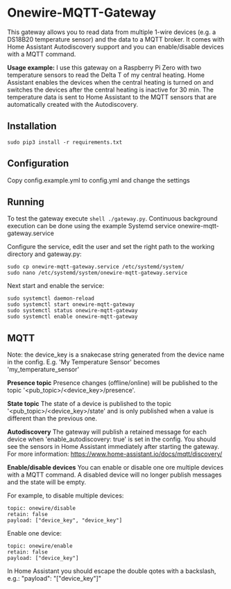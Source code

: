 # Onewire-MQTT-Gateway
This gateway allows you to read data from multiple 1-wire devices (e.g. a DS18B20 temperature sensor) and the data to a MQTT broker. It comes with Home Assistant Autodiscovery support and you can enable/disable devices with a MQTT command.

**Usage example:**
I use this gateway on a Raspberry Pi Zero with two temperature sensors to read the Delta T of my central heating. Home Assistant enables the devices when the central heating is turned on and switches the devices after the central heating is inactive for 30 min. The temperature data is sent to Home Assistant to the MQTT sensors that are automatically created with the Autodiscovery.

## Installation
```shell
sudo pip3 install -r requirements.txt
```

## Configuration
Copy config.example.yml to config.yml and change the settings

## Running
To test the gateway execute ```shell ./gateway.py```. Continuous background execution can be done using the example Systemd service onewire-mqtt-gateway.service

Configure the service, edit the user and set the right path to the working directory and gateway.py:

```shell
sudo cp onewire-mqtt-gateway.service /etc/systemd/system/
sudo nano /etc/systemd/system/onewire-mqtt-gateway.service
```

Next start and enable the service:

```shell
sudo systemctl daemon-reload
sudo systemctl start onewire-mqtt-gateway
sudo systemctl status onewire-mqtt-gateway
sudo systemctl enable onewire-mqtt-gateway
```

## MQTT

Note: the device_key is a snakecase string generated from the device name in the config. E.g. 'My Temperature Sensor' becomes 'my_temperature_sensor'

**Presence topic**
Presence changes (offline/online) will be published to the topic '<pub_topic>/<device_key>/presence'.

**State topic**
The state of a device is published to the topic '<pub_topic>/<device_key>/state' and is only published when a value is different than the previous one.

**Autodiscovery**
The gateway will publish a retained message for each device when 'enable_autodiscovery: true' is set in the config. You should see the sensors in Home Assistant immediately after starting the gateway. For more information: https://www.home-assistant.io/docs/mqtt/discovery/

**Enable/disable devices**
You can enable or disable one ore multiple devices with a MQTT command. A disabled device will no longer publish messages and the state will be empty.

For example, to disable multiple devices:
```
topic: onewire/disable
retain: false
payload: ["device_key", "device_key"]
```

Enable one device:
```
topic: onewire/enable
retain: false
payload: ["device_key"]
```

In Home Assistant you should escape the double qotes with a backslash, e.g.: "payload": "[\"device_key\"]"
